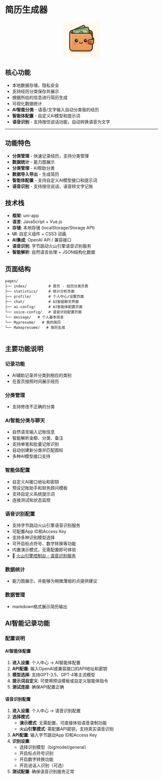 # 简历生成器

<p align="center">
  <img src="unpackage/res/icons/1024x1024.png" width="120" alt="应用图标">
</p>

## 核心功能
- 本地数据存储，隐私安全
- 支持经历分类保存并展示
- 根据所给的信息进行简历生成
- 可视化数据统计
- **AI智能分类** - 语音/文字输入自动分类我的经历
- **智能体配置** - 自定义AI模型和提示词
- **语音识别** - 支持按住说话功能，自动转换语音为文字

---

## 功能特色

- **分类管理** - 快速记录经历，支持分类管理
- **数据统计** - 能力图展示
- **分类管理** - AI帮助分类
- **数据导入导出** - 生成简历
- **智能体配置** - 支持自定义AI模型接口和提示词
- **语音识别** - 支持按住说话，语音转文字记账

## 技术栈

- **框架**: uni-app
- **语言**: JavaScript + Vue.js
- **存储**: 本地存储 (localStorage/Storage API)
- **UI**: 自定义组件 + CSS3 动画
- **AI集成**: OpenAI API / 兼容接口
- **语音识别**: 字节跳动火山引擎语音识别服务
- **智能解析**: 自然语言处理 + JSON结构化数据

## 页面结构

```
pages/
├── index/          # 首页 - 经历分类页表
├── statistics/     # 统计分析页面
├── profile/        # 个人中心/设置页面
├── chat/           # AI智能聊天界面
├── ai-config/      # AI智能体配置页面
└── voice-config/   # 语音识别配置页面
└── message/   # 个人基本信息
└── Mypresume/   # 我的简历
└── Makepresume/   # 简历生成


```
## 主要功能说明

### 记录功能
- AI辅助记录并分类到相应的类别
- 在首页按照时间展示经历

### 分类管理
- 支持修改不正确的分类

### AI智能分类与聊天
- 自然语言输入记账信息
- 智能解析金额、分类、备注
- 支持单笔和批量记账识别  
- 自动创建新分类并匹配图标
- 多种AI模型接口支持

### 智能体配置
- 自定义AI接口地址和密钥
- 预设记账助手和财务顾问模板
- 支持自定义系统提示词
- 连接测试和状态监控

### 语音识别配置
- 支持字节跳动火山引擎语音识别服务
- 可配置App ID和Access Key
- 支持多种识别模型选择
- 可开启标点符号、数字转换等功能
- 内置演示模式，无需配置即可体验
- 🔗 [火山引擎控制台 - 语音识别服务](https://console.volcengine.com/ark/region:ark+cn-beijing/tts/recordingRecognition)

### 数据统计
- 能力图展示，并能够为稍微薄弱的点提供建议

### 数据管理
- markdown格式展示简历输出

## AI智能记录功能

### 配置说明

#### AI智能体配置
1. **进入设置**: 个人中心 → AI智能体配置
2. **API配置**: 输入OpenAI或兼容接口的API地址和密钥
3. **模型选择**: 支持GPT-3.5、GPT-4等主流模型
4. **提示词自定义**: 可使用预设模板或自定义智能体指令
5. **测试连接**: 确保API配置正确

#### 语音识别配置
1. **进入设置**: 个人中心 → 语音识别配置
2. **选择模式**: 
   - **演示模式**: 无需配置，可直接体验语音录制功能
   - **火山引擎模式**: 需配置API密钥，支持真实语音识别
3. **API配置**: 输入字节跳动App ID和Access Key
4. **识别设置**: 
   - 选择识别模型（bigmodel/general）
   - 开启标点符号识别
   - 开启数字转换功能
   - 开启说话人识别（可选）
5. **测试配置**: 确保语音识别服务正常
